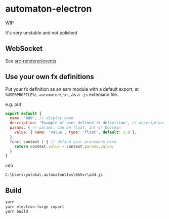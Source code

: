 # automaton-electron

WIP

It's very unstable and not polished

## WebSocket

See [src-renderer/events](./src-renderer/events)

## Use your own fx definitions

Put your fx definition as an esm module with a default export, at `%USERPROFILE%\.automaton\fxs`, as a `.js` extension file.

e.g. put

```js
export default {
  name: 'Add', // display name
  description: 'Example of user-defined fx definition', // description of the fx definition
  params: { // params. can be float, int or boolean
    value: { name: 'Value', type: 'float', default: 1.0 },
  },
  func( context ) { // define your procedure here
    return context.value + context.params.value;
  }
}
```

into

`C:\Users\yutaka\.automaton\fxs\0b5vr\add.js`

## Build

```sh
yarn
yarn electron-forge import
yarn build
```
